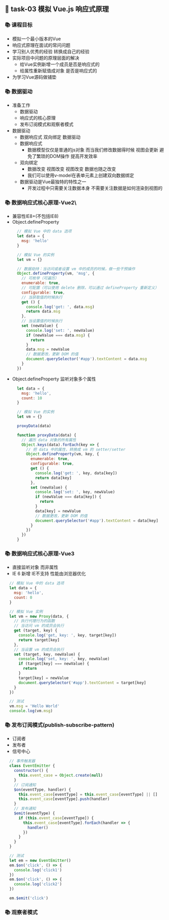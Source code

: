 ## &#x1F964; task-03 模拟 Vue.js 响应式原理

### &#x1F4DA; 课程目标
  - 模拟一个最小版本的Vue
  - 响应式原理在面试的常问问题
  - 学习别人优秀的经验 转换成自己的经验
  - 实际项目中问题的原理层面的解决
    - 给Vue实例新增一个成员是否是响应式的
    - 给属性重新赋值成对象 是否是响应式的
  - 为学习Vue源码做铺垫

### &#x1F4DA; 数据驱动
  - 准备工作
    - 数据驱动
    - 响应式的核心原理
    - 发布订阅模式和观察者模式
  - 数据驱动
    - 数据响应式 双向绑定 数据驱动
    - 数据响应式
      - 数据模型仅仅是普通的js对象 而当我们修改数据得时候 视图会更新 避免了繁琐的DOM操作 提高开发效率
    - 双向绑定
      - 数据改变 视图改变  视图改变 数据也随之改变
      - 我们可以使用v-model在表单元素上创建双向数据绑定
    - 数据驱动是Vue最独特的特性之一
      - 开发过程中只需要关注数据本身 不需要关注数据是如何渲染到视图的 
      
### &#x1F4DA; 数据响应式核心原理-Vue2\
  - 兼容性IE8+(不包括IE8)
  - Object.defineProperty
    ```js
      // 模拟 Vue 中的 data 选项
      let data = {
        msg: 'hello'
      }

      // 模拟 Vue 的实例
      let vm = {}

      // 数据劫持：当访问或者设置 vm 中的成员的时候，做一些干预操作
      Object.defineProperty(vm, 'msg', {
        // 可枚举（可遍历）
        enumerable: true,
        // 可配置（可以使用 delete 删除，可以通过 defineProperty 重新定义）
        configurable: true,
        // 当获取值的时候执行
        get () {
          console.log('get: ', data.msg)
          return data.msg
        },
        // 当设置值的时候执行
        set (newValue) {
          console.log('set: ', newValue)
          if (newValue === data.msg) {
            return
          }
          data.msg = newValue
          // 数据更改，更新 DOM 的值
          document.querySelector('#app').textContent = data.msg
        }
      })
    ```
  - Object.defineProperty 监听对象多个属性
    ```js
      let data = {
        msg: 'hello',
        count: 10
      }

      // 模拟 Vue 的实例
      let vm = {}

      proxyData(data)

      function proxyData(data) {
        // 遍历 data 对象的所有属性
        Object.keys(data).forEach(key => {
          // 把 data 中的属性，转换成 vm 的 setter/setter
          Object.defineProperty(vm, key, {
            enumerable: true,
            configurable: true,
            get () {
              console.log('get: ', key, data[key])
              return data[key]
            },
            set (newValue) {
              console.log('set: ', key, newValue)
              if (newValue === data[key]) {
                return
              }
              data[key] = newValue
              // 数据更改，更新 DOM 的值
              document.querySelector('#app').textContent = data[key]
            }
          })
        })
      }
    ```

### &#x1F4DA; 数据响应式核心原理-Vue3
  - 直接监听对象 而非属性
  - IE 6 新增 IE不支持 性能由浏览器优化
  ```js
    // 模拟 Vue 中的 data 选项
    let data = {
      msg: 'hello',
      count: 0
    }

    // 模拟 Vue 实例
    let vm = new Proxy(data, {
      // 执行代理行为的函数
      // 当访问 vm 的成员会执行
      get (target, key) {
        console.log('get, key: ', key, target[key])
        return target[key]
      },
      // 当设置 vm 的成员会执行
      set (target, key, newValue) {
        console.log('set, key: ', key, newValue)
        if (target[key] === newValue) {
          return
        }
        target[key] = newValue
        document.querySelector('#app').textContent = target[key]
      }
    })

    // 测试
    vm.msg = 'Hello World'
    console.log(vm.msg)
  ```

### &#x1F4DA; 发布订阅模式(publish-subscribe-pattern)
  - 订阅者
  - 发布者
  - 信号中心
  ```js
    // 事件触发器
    class EventEmitter {
      constructor() {
        this.event_case = Object.create(null)
      }
      // 订阅通知
      $on(eventType, handler) {
        this.event_case[eventType] = this.event_case[eventType] || []
        this.event_case[eventType].push(handler)
      }
      // 发布通知
      $emit(eventType) {
        if (this.event_case[eventType]) {
          this.event_case[eventType].forEach(handler => {
            handler()
          })
        }
      }
    }

    // 测试
    let em = new EventEmitter()
    em.$on('click', () => {
      console.log('click1')
    })
    em.$on('click', () => {
      console.log('click2')
    })

    em.$emit('click')
  ```
### &#x1F4DA; 观察者模式